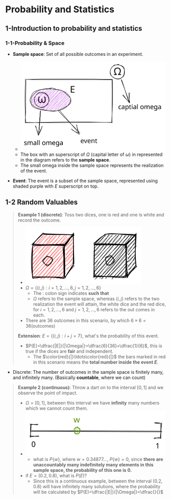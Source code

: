 # Probability and Statistics

## 1-Introduction to probability and statistics

### 1-1-Probability & Space

- **Sample space**: Set of all possible outcomes in an experiment.

  - ![sample space diagram representation](img/sample_space.excalidraw.svg)
  - The box with an superscript of $\Omega$ (capital letter of $\omega$) in represented in the diagram refers to the **sample space**.
  - The small omega inside the sample space represents the realization of the event.

- **Event**: The event is a subset of the sample space, represented using shaded purple with $E$ superscript on top.

## 1-2 Random Valuables

> **Example 1 (discrete)**: Toss two dices, one is red and one is white and record the outcome.
>
> - ![example 1](img/dice.excalidraw.svg)
> - $\Omega=\{(i, j):i=1,2, \ldots, 6, j=1,2, \ldots, 6\}$
>   - The $:$ colon sign indicates **such that**
>   - $\Omega$ refers to the sample space, whereas $(i,j)$ refers to the two realization the event will attain, the white dice and the red dice, for $i=1,2,\ldots,6$ and $j=1,2,\ldots,6$ refers to the out comes in each.
> - There are 36 outcomes in this scenario, by which $6 \times 6=36(\mathrm{outcomes})$
> 
> **Extension**: $E=\{ (i , j): i+j=7 \}$, what's the probability of this event.
> - $P(E)=\dfrac{|E|}{|\Omega|}=\dfrac{6}{36}=\dfrac{1}{6}$, this is true if the dices are **fair** and independent.
>   - The $\color{red}{|}\ldots\color{red}{|}$ the bars marked in red in this scenario means the **total number inside the event $E$**.
- Discrete: The number of outcomes in the sample space is finitely many, and infinitely many. (Basically **countable**, where we can count)

> **Example 2 (continuous)**: Throw a dart on to the interval $[0,1]$ and we observe the point of impact.
> - $\Omega=[0,1]$, between this interval we have **infinity** many numbers which we cannot count them.
> - ![example 2](img/example2.excalidraw.svg)
>   - what is $P\{w\}$, where $w=0.34877\ldots$, $P\{w\}=0$, since **there are unaccountably many indefinitely many elements in this sample space, the probability of this one is $0$.**
> - if $E=(0.2,0.8)$, what is $P(E)$?
>   - Since this is a continuous example, between the interval $(0.2,0.8)$ will have infinitely many solutions, where the probability will be calculated by $P(E)=\dfrac{|E|}{|\Omega|}=\dfrac{}{}$